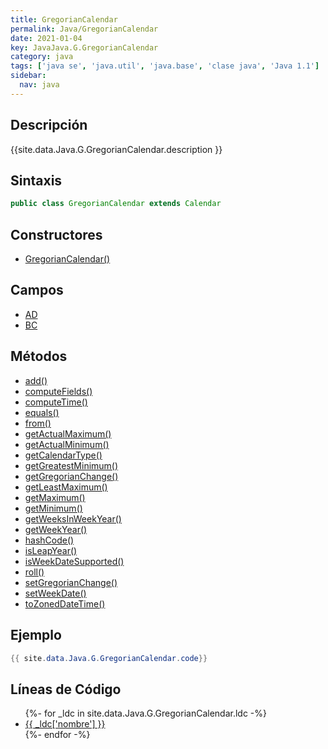 ```yaml
---
title: GregorianCalendar
permalink: Java/GregorianCalendar
date: 2021-01-04
key: JavaJava.G.GregorianCalendar
category: java
tags: ['java se', 'java.util', 'java.base', 'clase java', 'Java 1.1']
sidebar: 
  nav: java
---
```


## Descripción
{{site.data.Java.G.GregorianCalendar.description }}

## Sintaxis
~~~java
public class GregorianCalendar extends Calendar
~~~

## Constructores
* [GregorianCalendar()](/Java/GregorianCalendar/GregorianCalendar/)

## Campos
* [AD](/Java/GregorianCalendar/AD)
* [BC](/Java/GregorianCalendar/BC)

## Métodos
* [add()](/Java/GregorianCalendar/add)
* [computeFields()](/Java/GregorianCalendar/computeFields)
* [computeTime()](/Java/GregorianCalendar/computeTime)
* [equals()](/Java/GregorianCalendar/equals)
* [from()](/Java/GregorianCalendar/from)
* [getActualMaximum()](/Java/GregorianCalendar/getActualMaximum)
* [getActualMinimum()](/Java/GregorianCalendar/getActualMinimum)
* [getCalendarType()](/Java/GregorianCalendar/getCalendarType)
* [getGreatestMinimum()](/Java/GregorianCalendar/getGreatestMinimum)
* [getGregorianChange()](/Java/GregorianCalendar/getGregorianChange)
* [getLeastMaximum()](/Java/GregorianCalendar/getLeastMaximum)
* [getMaximum()](/Java/GregorianCalendar/getMaximum)
* [getMinimum()](/Java/GregorianCalendar/getMinimum)
* [getWeeksInWeekYear()](/Java/GregorianCalendar/getWeeksInWeekYear)
* [getWeekYear()](/Java/GregorianCalendar/getWeekYear)
* [hashCode()](/Java/GregorianCalendar/hashCode)
* [isLeapYear()](/Java/GregorianCalendar/isLeapYear)
* [isWeekDateSupported()](/Java/GregorianCalendar/isWeekDateSupported)
* [roll()](/Java/GregorianCalendar/roll)
* [setGregorianChange()](/Java/GregorianCalendar/setGregorianChange)
* [setWeekDate()](/Java/GregorianCalendar/setWeekDate)
* [toZonedDateTime()](/Java/GregorianCalendar/toZonedDateTime)

## Ejemplo
~~~java
{{ site.data.Java.G.GregorianCalendar.code}}
~~~

## Líneas de Código
<ul>
{%- for _ldc in site.data.Java.G.GregorianCalendar.ldc -%}
   <li>
       <a href="{{_ldc['url'] }}">{{ _ldc['nombre'] }}</a>
   </li>
{%- endfor -%}
</ul>
